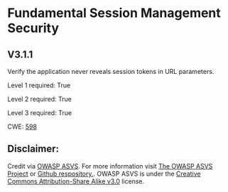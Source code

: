 #  Fundamental Session Management Security
## V3.1.1
Verify the application never reveals session tokens in URL parameters.
Level 1 required: True
Level 2 required: True
Level 3 required: True
CWE: [598](https://cwe.mitre.org/data/definitions/598)

## Disclaimer:
Credit via [OWASP ASVS](https://owasp.org/www-project-application-security-verification-standard/). For more information visit [The OWASP ASVS Project](https://owasp.org/www-project-application-security-verification-standard/) or [Github respository.](https://github.com/OWASP/ASVS). OWASP ASVS is under the [Creative Commons Attribution-Share Alike v3.0](https://creativecommons.org/licenses/by-sa/3.0/) license.
